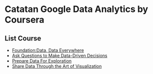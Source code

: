 # Catatan Google Data Analytics by Coursera     
                                                   
## List Course                              
* [Foundation:Data, Data Everywhere](https://github.com/AbdanulIkhlas/google-data-analytics-note/tree/main/1.%20Foundation%20Data%2C%20Data%20Everywhere)
* [Ask Questions to Make Data-Driven Decisions](https://github.com/AbdanulIkhlas/google-data-analytics-note/tree/main/2.%20Ask%20Questions%20to%20Make%20Data-Driven%20Decisions)
* [Prepare Data For Exploration](https://github.com/AbdanulIkhlas/google-data-analytics-note/tree/main/3.%20Prepare%20Data%20For%20Exploration)
* [Share Data Through the Art of Visualization](https://github.com/AbdanulIkhlas/google-data-analytics-note/tree/main/6.%20Share%20Data%20Through%20the%20Art%20of%20Visualization)
